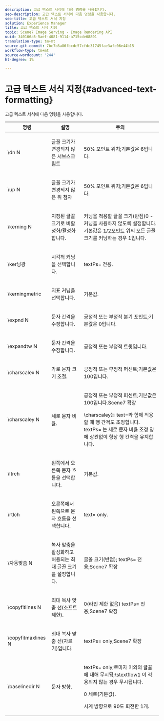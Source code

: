 ```yaml
---
description: 고급 텍스트 서식에 다음 명령을 사용합니다.
seo-description: 고급 텍스트 서식에 다음 명령을 사용합니다.
seo-title: 고급 텍스트 서식 지정
solution: Experience Manager
title: 고급 텍스트 서식 지정
topic: Scene7 Image Serving - Image Rendering API
uuid: 340166a5-5aef-4081-9114-a715cde68891
translation-type: tm+mt
source-git-commit: 7bc7b3a86fbcdc57cfdc31745fae3afc06e44b15
workflow-type: tm+mt
source-wordcount: '244'
ht-degree: 1%

---
```



# 고급 텍스트 서식 지정{#advanced-text-formatting}

고급 텍스트 서식에 다음 명령을 사용합니다.

<table id="table_43B2EB887C0F471BB60C23B570E7D3D2"> 
 <thead> 
  <tr> 
   <th class="entry"> 명령 </th> 
   <th class="entry"> 설명 </th> 
   <th class="entry"> 주의 </th> 
  </tr> 
 </thead>
 <tbody> 
  <tr> 
   <td> <span class="codeph"> \dn  <span class="varname"> N  </span> </span> </td> 
   <td> <p>글꼴 크기가 변경되지 않은 서브스크립트 </p> </td> 
   <td> <p>50% 포인트 위치;기본값은 6입니다. </p> </td> 
  </tr> 
  <tr> 
   <td> <span class="codeph"> \up  <span class="varname"> N  </span> </span> </td> 
   <td> <p>글꼴 크기가 변경되지 않은 위 첨자 </p> </td> 
   <td> <p>50% 포인트 위치;기본값은 6입니다. </p> </td> 
  </tr> 
  <tr> 
   <td> <span class="codeph"> \kerning  <span class="varname"> N  </span> </span> </td> 
   <td> <p>지정된 글꼴 크기로 비활성화/활성화합니다. </p> </td> 
   <td> <p>커닝을 적용할 글꼴 크기(반점)0 - 커닝을 사용하지 않도록 설정합니다.기본값은 1/2포인트 위의 모든 글꼴 크기를 커닝하는 경우 1입니다. </p> </td> 
  </tr> 
  <tr> 
   <td> <span class="codeph"> \ker닝광  </span> </td> 
   <td> <p>시각적 커닝을 선택합니다. </p> </td> 
   <td> <p> <span class="codeph"> textPs=  </span> 전용. </p> </td> 
  </tr> 
  <tr> 
   <td> <span class="codeph"> \kerningmetric  </span> </td> 
   <td> <p>지표 커닝을 선택합니다. </p> </td> 
   <td> <p>기본값. </p> </td> 
  </tr> 
  <tr> 
   <td> <span class="codeph"> \expnd  <span class="varname"> N  </span> </span> </td> 
   <td> <p>문자 간격을 수정합니다. </p> </td> 
   <td> <p>긍정적 또는 부정적 분기 포인트;기본값은 0입니다. </p> </td> 
  </tr> 
  <tr> 
   <td> <span class="codeph"> \expandtw  <span class="varname"> N  </span> </span> </td> 
   <td> <p>문자 간격을 수정합니다. </p> </td> 
   <td> <p>긍정적 또는 부정적 트윗입니다. </p> </td> 
  </tr> 
  <tr> 
   <td> <span class="codeph"> \charscalex  <span class="varname"> N  </span> </span> </td> 
   <td> <p>가로 문자 크기 조절. </p> </td> 
   <td> <p>긍정적 또는 부정적 퍼센트;기본값은 100입니다. </p> </td> 
  </tr> 
  <tr> 
   <td> <span class="codeph"> \charscaley  <span class="varname"> N  </span> </span> </td> 
   <td> <p>세로 문자 비율. </p> </td> 
   <td> <p>긍정적 또는 부정적 퍼센트;기본값은 100입니다.Scene7 확장 </p> <p> <span class="codeph"> \charscaley는  </span> text=와 함께 적용할 때  <span class="codeph"> 행 간격도  </span>조정합니다. <span class="codeph"> textPs= </span> 는 세로 문자 비율 조정 양에 상관없이 항상 행 간격을 유지합니다. </p> </td> 
  </tr> 
  <tr> 
   <td> <span class="codeph"> \ltrch  </span> </td> 
   <td> <p>왼쪽에서 오른쪽 문자 흐름을 선택합니다. </p> </td> 
   <td> <p>기본값. </p> </td> 
  </tr> 
  <tr> 
   <td> <span class="codeph"> \rtlch  </span> </td> 
   <td> <p>오른쪽에서 왼쪽으로 문자 흐름을 선택합니다. </p> </td> 
   <td> <p> <span class="codeph"> text=  </span> only. </p> </td> 
  </tr> 
  <tr> 
   <td> <span class="codeph"> \자동맞춤  <span class="varname"> N  </span> </span> </td> 
   <td> <p>복사 맞춤을 활성화하고 허용되는 최대 글꼴 크기를 설정합니다. </p> </td> 
   <td> <p>글꼴 크기(반점);<span class="codeph"> textPs= </span> 전용;Scene7 확장 </p> </td> 
  </tr> 
  <tr> 
   <td> <span class="codeph"> \copyfitlines  <span class="varname"> N  </span> </span> </td> 
   <td> <p>최대 복사 맞춤 선(소프트 제한). </p> </td> 
   <td> <p>0(라인 제한 없음)<span class="codeph"> textPs= </span> 전용;Scene7 확장 </p> </td> 
  </tr> 
  <tr> 
   <td> <span class="codeph"> \copyfitmaxlines  <span class="varname"> N  </span> </span> </td> 
   <td> <p>최대 복사 맞춤 선(자르기)입니다. </p> </td> 
   <td> <p> <span class="codeph"> textPs=  </span> only;Scene7 확장 </p> </td> 
  </tr> 
  <tr> 
   <td> <span class="codeph"> \baselinedir  <span class="varname"> N  </span> </span> </td> 
   <td> <p>문자 방향. </p> </td> 
   <td> <p> <span class="codeph"> textPs=  </span> only;로마자 이외의 글꼴에 대해 무시됨;\stextflow1 <span class="codeph"> 이  </span> 적용되지 않는 경우 무시됩니다. </p> <p>0 세로(기본값). </p> <p>시계 방향으로 90도 회전한 1개. </p> </td> 
  </tr> 
 </tbody> 
</table>

